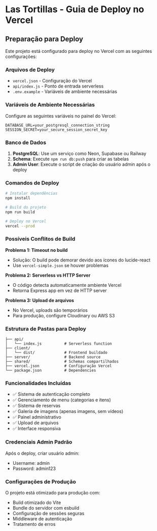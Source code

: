 # Las Tortillas - Guia de Deploy no Vercel

## Preparação para Deploy

Este projeto está configurado para deploy no Vercel com as seguintes configurações:

### Arquivos de Deploy
- `vercel.json` - Configuração do Vercel
- `api/index.js` - Ponto de entrada serverless
- `.env.example` - Variáveis de ambiente necessárias

### Variáveis de Ambiente Necessárias

Configure as seguintes variáveis no painel do Vercel:

```
DATABASE_URL=your_postgresql_connection_string
SESSION_SECRET=your_secure_session_secret_key
```

### Banco de Dados

1. **PostgreSQL**: Use um serviço como Neon, Supabase ou Railway
2. **Schema**: Execute `npm run db:push` para criar as tabelas
3. **Admin User**: Execute o script de criação do usuário admin após o deploy

### Comandos de Deploy

```bash
# Instalar dependências
npm install

# Build do projeto
npm run build

# Deploy no Vercel
vercel --prod
```

### Possíveis Conflitos de Build

**Problema 1: Timeout no build**
- Solução: O build pode demorar devido aos ícones do lucide-react
- Use `vercel-simple.json` se houver problemas

**Problema 2: Serverless vs HTTP Server**
- O código detecta automaticamente ambiente Vercel
- Retorna Express app em vez de HTTP server

**Problema 3: Upload de arquivos**
- No Vercel, uploads são temporários
- Para produção, configure Cloudinary ou AWS S3

### Estrutura de Pastas para Deploy

```
├── api/
│   └── index.js          # Serverless function
├── client/
│   └── dist/             # Frontend buildado
├── server/               # Backend source
├── shared/               # Schemas compartilhados
├── vercel.json           # Configuração Vercel
└── package.json          # Dependencies
```

### Funcionalidades Incluídas

- ✅ Sistema de autenticação completo
- ✅ Gerenciamento de menu (categorias e itens)
- ✅ Sistema de reservas
- ✅ Galeria de imagens (apenas imagens, sem vídeos)
- ✅ Painel administrativo
- ✅ Upload de arquivos
- ✅ Interface responsiva

### Credenciais Admin Padrão

Após o deploy, criar usuário admin:
- Username: admin
- Password: admin123

### Configurações de Produção

O projeto está otimizado para produção com:
- Build otimizado do Vite
- Bundle do servidor com esbuild
- Configuração de sessões seguras
- Middleware de autenticação
- Tratamento de erros